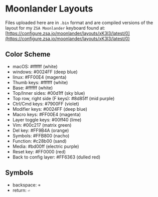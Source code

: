 # Moonlander Layouts

Files uploaded here are in `.bin` format and are compiled versions of the layout for my `ZSA Moonlander` keyboard found at:
[https://configure.zsa.io/moonlander/layouts/xK3l3/latest/0](https://configure.zsa.io/moonlander/layouts/xK3l3/latest/0)

## Color Scheme

* macOS: #ffffff (white)
* windows: #0024FF (deep blue)
* linux: #FF00E4 (magenta)
* Thumb keys: #ffffff (white)
* Base: #ffffff (white)
* Top/Inner sides: #00d1ff (sky blue)
* Top row, right side (F keys): #8d85ff (mid purple)
* Ctrl/Cmd keys: #7900FF (violet)
* Modifier keys: #0024FF (deep blue)
* Macro keys: #FF00E4 (magenta)
* Layer toggle keys: #00ff40 (lime)
* Vim: #00c217 (matrix green)
* Del key: #FF9B4A (orange)
* Symbols: #FFB800 (nacho)
* Function: #c28b00 (sand)
* Media: #bd00ff (electric purple)
* Reset key: #FF0000 (red)
* Back to config layer: #FF6363 (dulled red)

## Symbols

* backspace: `⌫`
* return: `⏎`
